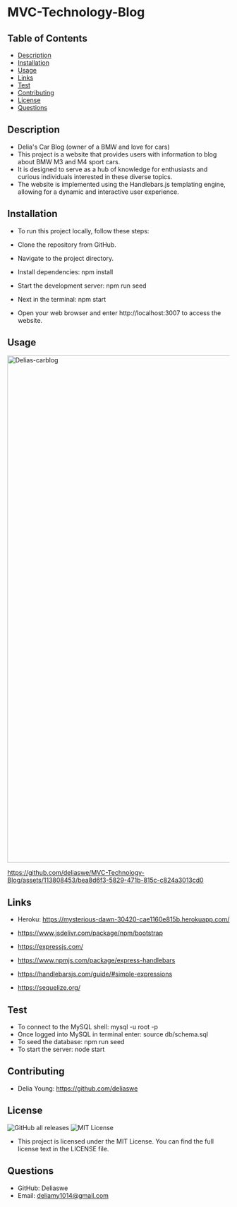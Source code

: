 # MVC-Technology-Blog
## Table of Contents
* [Description](#description)
* [Installation](#installation)
* [Usage](#usage)
* [Links](#links)
* [Test](#test)
* [Contributing](#contributing)
* [License](#license)
* [Questions](#questions)


## Description
- Delia's Car Blog (owner of a BMW and love for cars)
- This project is a website that provides users with information to blog about BMW M3 and M4 sport cars. 
- It is designed to serve as a hub of knowledge for enthusiasts and curious individuals interested in these diverse topics. 
- The website is implemented using the Handlebars.js templating engine, allowing for a dynamic and interactive user experience.


## Installation
- To run this project locally, follow these steps:

- Clone the repository from GitHub.

- Navigate to the project directory.

- Install dependencies: npm install

- Start the development server: npm run seed 
- Next in the terminal: npm start

- Open your web browser and enter http://localhost:3007 to access the website.

## Usage
<img width="1151" alt="Delias-carblog" src="https://github.com/deliaswe/MVC-Technology-Blog/assets/113808453/b48c777e-1a95-4c1f-8a0a-0d151f39c98b">

https://github.com/deliaswe/MVC-Technology-Blog/assets/113808453/bea8d6f3-5829-471b-815c-c824a3013cd0

## Links
- Heroku: https://mysterious-dawn-30420-cae1160e815b.herokuapp.com/

- https://www.jsdelivr.com/package/npm/bootstrap
- https://expressjs.com/
- https://www.npmjs.com/package/express-handlebars
- https://handlebarsjs.com/guide/#simple-expressions
- https://sequelize.org/

## Test
- To connect to the MySQL shell: mysql -u root -p
- Once logged into MySQL in terminal enter: source db/schema.sql
- To seed the database: npm run seed
- To start the server: node start

## Contributing
- Delia Young: https://github.com/deliaswe
## License
![GitHub all releases](https://img.shields.io/github/downloads/deliaswe/Professional-Readme-Generator/total?label=Delia%20young&logo=github&logoColor=%23ff69b4&style=for-the-badge)
![MIT License](https://img.shields.io/badge/license-MIT-pink)

- This project is licensed under the MIT License. You can find the full license text in the LICENSE file.

## Questions
- GitHub: Deliaswe
- Email: deliamy1014@gmail.com